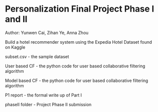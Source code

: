 # Personalization Final Project Phase I and II

Author: Yunwen Cai, Zihan Ye, Anna Zhou

Build a hotel recommender system using the Expedia Hotel Dataset found on Kaggle

subset.csv - the sample dataset

User based CF - the python code for user based collaborative filtering algorithm

Model based CF - the python code for user based collaborative filtering algorithm

P1 report - the formal write up of Part I



phaseII folder - Project Phase II submission

